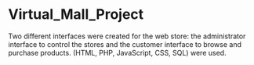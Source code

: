 # Virtual_Mall_Project
 Two different interfaces were created for the web store: the administrator interface to control the stores and the customer interface to browse and purchase products. (HTML, PHP, JavaScript, CSS, SQL) were used.
